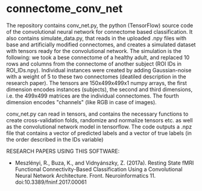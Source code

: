 ﻿# connectome_conv_net
The repository contains conv_net.py, the python (TensorFlow) source code of the convolutional neural network for connectome based classification. It also contains simulate_data.py, that reads in the uploaded .npy files with base and artificially modified connectomes, and creates a simulated dataset with tensors ready for the convolutional network. The simulation is the following: we took a bese connectome of a healthy adult, and replaced 10 rows and columns from the connectome of another subject (ROI IDs in ROI_IDs.npy). Individual instances were created by adding Gaussian-noise with a weight of 5 to these two connectomes (deatiled description in the research paper). The tensors are 150x499x499x1 numpy arrays, the first dimension encodes instances (subjects), the second and third dimensions, i.e. the 499x499 matrices are the individual connectomes. The fourth dimension encodes "channels" (like RGB in case of images). 

conv_net.py can read in tensors, and contains the necessary functions to create cross-validation folds, randomize and normalize tensors etc. as well as the convolutional network model in tensorflow. The code outputs a .npz file that contains a vector of predicted labels and a vector of true labels (in the order described in the IDs variable)
 
  
RESEARCH PAPERS USING THIS SOFTWARE:
- Meszlényi, R., Buza, K., and Vidnyánszky, Z. (2017a). Resting State fMRI Functional Connectivity-Based Classification Using a Convolutional Neural Network Architecture. Front. Neuroinformatics 11. doi:10.3389/fninf.2017.00061

